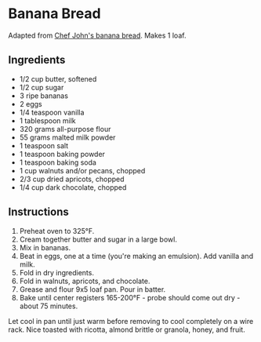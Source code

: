 # Banana Bread

Adapted from [Chef John's banana bread](http://foodwishes.blogspot.com/2012/01/banana-bread-thats-okay-to-make-early.html). Makes 1 loaf.

## Ingredients

- 1/2 cup butter, softened
- 1/2 cup sugar
- 3 ripe bananas
- 2 eggs
- 1/4 teaspoon vanilla
- 1 tablespoon milk
- 320 grams all-purpose flour
- 55 grams malted milk powder
- 1 teaspoon salt
- 1 teaspoon baking powder
- 1 teaspoon baking soda
- 1 cup walnuts and/or pecans, chopped
- 2/3 cup dried apricots, chopped
- 1/4 cup dark chocolate, chopped

## Instructions

1. Preheat oven to 325°F.
2. Cream together butter and sugar in a large bowl.
3. Mix in bananas.
4. Beat in eggs, one at a time (you're making an emulsion). Add vanilla and milk.
5. Fold in dry ingredients.
6. Fold in walnuts, apricots, and chocolate.
7. Grease and flour 9x5 loaf pan. Pour in batter.
8. Bake until center registers 165-200°F - probe should come out dry - about 75 minutes.

Let cool in pan until just warm before removing to cool completely on a wire rack. Nice toasted with ricotta, almond brittle or granola, honey, and fruit.
